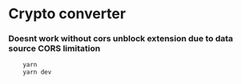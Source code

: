 # Crypto converter
### Doesnt work without cors unblock extension due to data source CORS limitation
```bash
    yarn
    yarn dev
```
